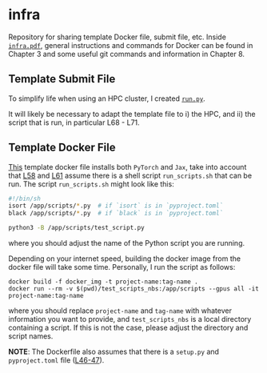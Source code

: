 # infra
Repository for sharing template Docker file, submit file, etc. Inside [`infra.pdf`](infra.pdf), general instructions and commands for Docker can be found in Chapter $3$
and some useful git commands and information in Chapter $8$.

## Template Submit File

To simplify life when using an HPC cluster, I created [`run.py`](run.py).

It will likely be necessary to adapt the template file to i) the HPC, and ii) the script that is run, in particular L68 - L71.

## Template Docker File

[This](Dockerfile) template docker file installs both `PyTorch` and `Jax`, take into account that [L58](https://github.com/ImahnShekhzadeh/infra/blob/main/Dockerfile#L58) and [L61](https://github.com/ImahnShekhzadeh/infra/blob/main/Dockerfile#L61) assume there is a shell script `run_scripts.sh` that can be run. 
The script `run_scripts.sh` might look like this:
```bash
#!/bin/sh
isort /app/scripts/*.py  # if `isort` is in `pyproject.toml`
black /app/scripts/*.py  # if `black` is in `pyproject.toml`

python3 -B /app/scripts/test_script.py
```
where you should adjust the name of the Python script you are running.

Depending on your internet speed, building the docker image from the docker file will take some time. Personally, I run the script as follows:
```
docker build -f docker_img -t project-name:tag-name .
docker run --rm -v $(pwd)/test_scripts_nbs:/app/scripts --gpus all -it project-name:tag-name
```
where you should replace `project-name` and `tag-name` with whatever information you want to provide, and `test_scripts_nbs` is a local directory containing a script. 
If this is not the case, please adjust the directory and script names.

**NOTE**: The Dockerfile also assumes that there is a `setup.py` and `pyproject.toml` file ([L46-47](https://github.com/ImahnShekhzadeh/infra/blob/main/Dockerfile#L46-L47)).